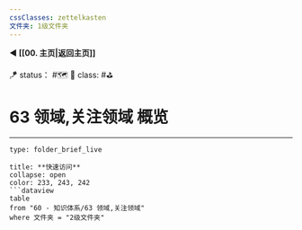 ```yaml
---
cssClasses: zettelkasten
文件夹: 1级文件夹
---
```


**◀️ [[00. 主页|返回主页]]**

🪁 status： #🗺️
🎏 class: #⛳

# 63 领域,关注领域 概览
---


 
```ccard
type: folder_brief_live
```

```ad-todo
title: **快速访问**
collapse: open
color: 233, 243, 242
```dataview
table 
from "60 - 知识体系/63 领域,关注领域"
where 文件夹 = "2级文件夹"
```